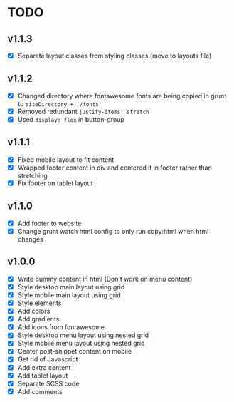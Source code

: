 # TODO

## v1.1.3

- [x] Separate layout classes from styling classes (move to layouts file)

## v1.1.2

- [x] Changed directory where fontawesome fonts are being copied in grunt to `siteDirectory + '/fonts'`
- [x] Removed redundant `justify-items: stretch`
- [x] Used `display: flex` in button-group

## v1.1.1

- [x] Fixed mobile layout to fit content
- [x] Wrapped footer content in div and centered it in footer rather than stretching
- [x] Fix footer on tablet layout

## v1.1.0

- [x] Add footer to website
- [x] Change grunt watch html config to only run copy:html when html changes

## v1.0.0

- [x] Write dummy content in html (Don't work on menu content)
- [x] Style desktop main layout using grid
- [x] Style mobile main layout using grid
- [x] Style elements
- [x] Add colors
- [x] Add gradients
- [x] Add icons from fontawesome
- [x] Style desktop menu layout using nested grid
- [x] Style mobile menu layout using nested grid
- [x] Center post-snippet content on mobile
- [x] Get rid of Javascript
- [x] Add extra content
- [x] Add tablet layout
- [x] Separate SCSS code
- [x] Add comments
